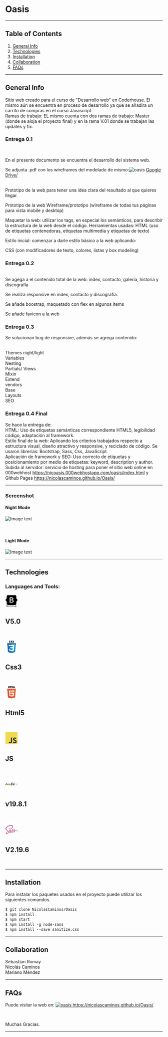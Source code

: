 # Oasis

---

## Table of Contents

1. [General Info](#general-info)
2. [Technologies](#technologies)
3. [Installation](#installation)
4. [Collaboration](#collaboration)
5. [FAQs](#faqs)

---

## General Info

Sitio web creado para el curso de "Desarrollo web" en Coderhouse. El mismo aún se encuentra en proceso de desarrollo ya que se añadira un carrito de compras en el curso Javascript.
<br>
Ramas de trabajo: EL mismo cuenta con dos ramas de trabajo: Master (donde se aloja el proyecto final) y en la rama V.01 donde se trabajan las updates y fix.
<br>

### Entrega 0.1

<br>

En el presente documento se encuentra el desarrollo del sistema web.

Se adjunta .pdf con los wireframes del modelado de mismo:<img src="//ssl.gstatic.com/images/branding/product/1x/drive_2020q4_48dp.png" alt="oasis" width="40" height="40"/> <a href="https://drive.google.com/file/d/1EN7HS5Z3BR7dMbrloD5K3aoGHRErKdXe/view?usp=sharing" target="_blank" rel="noreferrer">Google Drive/</a>
<br>

<br>
Prototipo de la web para tener una idea clara del resultado al que quieres llegar.

Prototipo de la web
Wireframe/prototipo (wireframe de todas tus páginas para vista mobile y desktop)

Maquetar la web: utilizar los tags, en especial los semánticos, para describir la estructura de la web desde el código.
Herramientas usadas:
HTML (uso de etiquetas contenedoras, etiquetas multimedia y etiquetas de texto)

Estilo inicial: comenzar a darle estilo básico a la web aplicando:

CSS (con modificadores de texto, colores, listas y box modeling)
<br>

### Entrega 0.2

<br>
Se agega a el contenido total de la web: index, contacto, galeria, historia y discografía

Se realiza responsive en index, contacto y discografía.

Se añade boostrap, maquetado con flex en algunos items

Se añade favicon a la web
<br>

### Entrega 0.3

Se solucionan bug de responsive, además se agrega contenido:

<br>
Themes night/light
<br>
Variables
<br>
Nesting
<br>
Partials/ Views
<br>
Mixin
<br>
Extend
<br>
vendors
<br>
Base
<br>
Layouts
<br>
SEO
<br>

### Entrega 0.4 Final

Se hace la entrega de:
<br>
HTML: Uso de etiquetas semánticas correspondiente HTML5, legibilidad código, adaptación al framework.
<br>
Estilo final de la web: Aplicando los criterios trabajados respecto a estructura visual, diseño atractivo y responsive, y reciclado de código. Se usaron librerias: Bootstrap, Sass, Css, JavaScript.
<br>
Aplicación de framework y SEO: Uso correcto de etiquetas y posicionamiento por medio de etiquetas: keyword, description y author.
<br>
Subida al servidor: servicio de hosting para poner el sitio web online en 000webhost <a href="https://nicoasis.000webhostapp.com/oasis/index.html" target="_blank" rel="noreferrer"> https://nicoasis.000webhostapp.com/oasis/index.html</a> y Github Pages <a href="https://nicolascaminos.github.io/Oasis/" target="_blank" rel="noreferrer"></a><a href="https://nicolascaminos.github.io/Oasis/" target="_blank" rel="noreferrer">https://nicolascaminos.github.io/Oasis/</a>
<br>

---

### Screenshot

<h4> Night Mode</h4>

![Image text](https://nicolascaminos.github.io/Oasis/images/readme/imagen1.jpg)
<br>
<br>
<br>

<h4> Light Mode</h4>

![Image text](https://nicolascaminos.github.io/Oasis/images/readme/imagen2.jpg)
<br>

---

## Technologies

<h3 align="left">Languages and Tools:</h3>
<p align="left"> 
<a href="https://getbootstrap.com" target="_blank" rel="noreferrer"> <img src="https://raw.githubusercontent.com/devicons/devicon/master/icons/bootstrap/bootstrap-plain-wordmark.svg" alt="bootstrap" width="40" height="40"/> </a> <h2>V5.0</h2> 
<br>

<a href="https://www.w3schools.com/css/" target="_blank" rel="noreferrer"> <img src="https://raw.githubusercontent.com/devicons/devicon/master/icons/css3/css3-original-wordmark.svg" alt="css3" width="40" height="40"/> </a> <h2>Css3</h2>
<br>

<a href="https://www.w3.org/html/" target="_blank" rel="noreferrer"> <img src="https://raw.githubusercontent.com/devicons/devicon/master/icons/html5/html5-original-wordmark.svg" alt="html5" width="40" height="40"/> </a> <h2>Html5</h2>
<br>

<a href="https://developer.mozilla.org/en-US/docs/Web/JavaScript" target="_blank" rel="noreferrer"> <img src="https://raw.githubusercontent.com/devicons/devicon/master/icons/javascript/javascript-original.svg" alt="javascript" width="40" height="40"/> </a> <h2>JS</h2>
<br>

<a href="https://nodejs.org" target="_blank" rel="noreferrer"> <img src="https://raw.githubusercontent.com/devicons/devicon/master/icons/nodejs/nodejs-original-wordmark.svg" alt="nodejs" width="40" height="40"/></a> <h2>v19.8.1</h2>
<br>

<a href="https://sass-lang.com" target="_blank" rel="noreferrer"> <img src="https://raw.githubusercontent.com/devicons/devicon/master/icons/sass/sass-original.svg" alt="sass" width="40" height="40"/> </a> <h2>V2.19.6</h2></p>
<br>

---

## Installation

Para instalar los paquetes usados en el proyecto puede utilizar los siguientes comandos.

```
$ git clone NicolasCaminos/Oasis
$ npm install
$ npm start
$ npm install -g node-sass
$ npm install --save sanitize.css

```

---

## Collaboration

Sebastían Romay
<br>
Nicolás Caminos
<br>
Mariano Méndez
<br>

---

## FAQs

Puede visitar la web en: <a href="https://nicolascaminos.github.io/Oasis/" target="_blank" rel="noreferrer"> <img src="https://oasisinet.com/wp-content/uploads/2022/05/cropped-oasis-fav-32x32.png" alt="oasis" width="40" height="40"/> </a><a href="https://nicolascaminos.github.io/Oasis/" target="_blank" rel="noreferrer">https://nicolascaminos.github.io/Oasis/</a>

<br>

Muchas Gracias.
<br>

---
